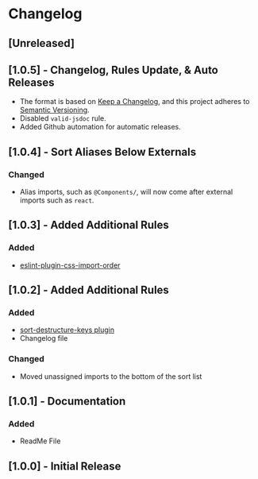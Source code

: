 # Changelog

## [Unreleased]

## [1.0.5] - Changelog, Rules Update, & Auto Releases

- The format is based on [Keep a Changelog](https://keepachangelog.com/en/1.0.0/),
and this project adheres to [Semantic Versioning](https://semver.org/spec/v2.0.0.html).
- Disabled `valid-jsdoc` rule.
- Added Github automation for automatic releases.

## [1.0.4] - Sort Aliases Below Externals

### Changed
- Alias imports, such as `@Components/`, will now come after external imports such as `react`. 

## [1.0.3] - Added Additional Rules

### Added
- [eslint-plugin-css-import-order](https://www.npmjs.com/package/eslint-plugin-css-import-order)

## [1.0.2] - Added Additional Rules

### Added
- [sort-destructure-keys plugin](https://www.npmjs.com/package/eslint-plugin-sort-destructure-keys)
- Changelog file

### Changed
- Moved unassigned imports to the bottom of the sort list

## [1.0.1] - Documentation

### Added
- ReadMe File

## [1.0.0] - Initial Release